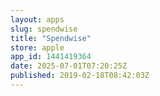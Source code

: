 ```yaml
---
layout: apps
slug: spendwise
title: "Spendwise"
store: apple
app_id: 1441419364
date: 2025-07-01T07:20:25Z
published: 2019-02-18T08:42:03Z
---
```

